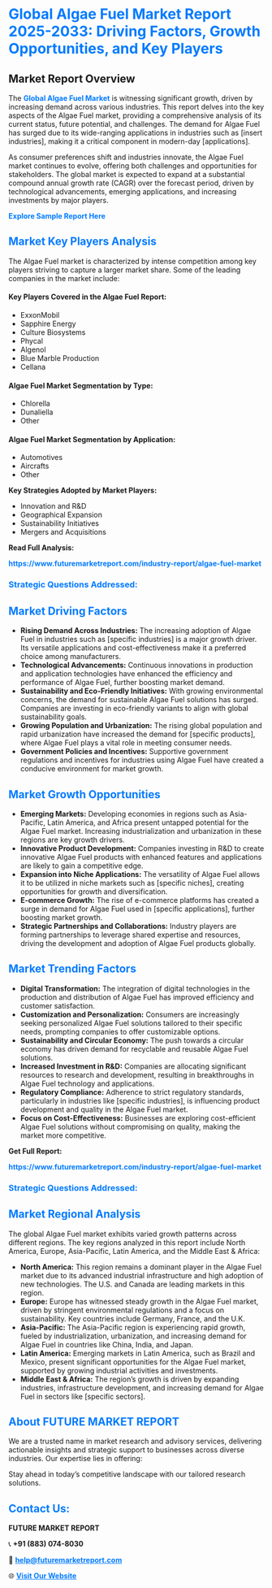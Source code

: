 <h1 style="color: #007BFF;">Global Algae Fuel Market Report 2025-2033: Driving Factors, Growth Opportunities, and Key Players</h1>

<section id="overview">
<h2>Market Report Overview</h2>
<p>The <a href="https://www.futuremarketreport.com/industry-report/algae-fuel-market" style="color: #007BFF; text-decoration: none;"><strong>Global Algae Fuel Market</strong></a> is witnessing significant growth, driven by increasing demand across various industries. This report delves into the key aspects of the Algae Fuel market, providing a comprehensive analysis of its current status, future potential, and challenges. The demand for Algae Fuel has surged due to its wide-ranging applications in industries such as [insert industries], making it a critical component in modern-day [applications].</p>
<p>As consumer preferences shift and industries innovate, the Algae Fuel market continues to evolve, offering both challenges and opportunities for stakeholders. The global market is expected to expand at a substantial compound annual growth rate (CAGR) over the forecast period, driven by technological advancements, emerging applications, and increasing investments by major players.</p>
</section>

<section id="overview">
<p><a href="https://www.futuremarketreport.com/request-sample/reportId=61968" style="color: #007BFF; text-decoration: none;"><strong>Explore Sample Report Here</strong></a></p>
</section>

<section id="key-players">
<h2 style="color: #007BFF;">Market Key Players Analysis</h2>
<p>The Algae Fuel market is characterized by intense competition among key players striving to capture a larger market share. Some of the leading companies in the market include:</p>
<h4>Key Players Covered in the Algae Fuel Report:</h4>
<ul><li>ExxonMobil</li><li>Sapphire Energy</li><li>Culture Biosystems</li><li>Phycal</li><li>Algenol</li><li>Blue Marble Production</li><li>Cellana</li></ul>
<h4>Algae Fuel Market Segmentation by Type:</h4>
<ul><li>Chlorella</li><li>Dunaliella</li><li>Other</li></ul>

<h4>Algae Fuel Market Segmentation by Application:</h4>
<ul><li>Automotives</li><li>Aircrafts</li><li>Other</li></ul>
<p><strong>Key Strategies Adopted by Market Players:</strong></p>
<ul>
<li>Innovation and R&D</li>
<li>Geographical Expansion</li>
<li>Sustainability Initiatives</li>
<li>Mergers and Acquisitions</li>
</ul>
</section>

<section>
<p><strong>Read Full Analysis: </strong></p><a href="https://www.futuremarketreport.com/industry-report/algae-fuel-market" style="color: #007BFF; text-decoration: none;"><strong>https://www.futuremarketreport.com/industry-report/algae-fuel-market</strong></a>
<h3 style="color: #007BFF;">Strategic Questions Addressed:</h3>
</section>

<section id="driving-factors">
<h2 style="color: #007BFF;">Market Driving Factors</h2>
<ul>
<li><strong>Rising Demand Across Industries:</strong> The increasing adoption of Algae Fuel in industries such as [specific industries] is a major growth driver. Its versatile applications and cost-effectiveness make it a preferred choice among manufacturers.</li>
<li><strong>Technological Advancements:</strong> Continuous innovations in production and application technologies have enhanced the efficiency and performance of Algae Fuel, further boosting market demand.</li>
<li><strong>Sustainability and Eco-Friendly Initiatives:</strong> With growing environmental concerns, the demand for sustainable Algae Fuel solutions has surged. Companies are investing in eco-friendly variants to align with global sustainability goals.</li>
<li><strong>Growing Population and Urbanization:</strong> The rising global population and rapid urbanization have increased the demand for [specific products], where Algae Fuel plays a vital role in meeting consumer needs.</li>
<li><strong>Government Policies and Incentives:</strong> Supportive government regulations and incentives for industries using Algae Fuel have created a conducive environment for market growth.</li>
</ul>
</section>

<section id="growth-opportunities">
<h2 style="color: #007BFF;">Market Growth Opportunities</h2>
<ul>
<li><strong>Emerging Markets:</strong> Developing economies in regions such as Asia-Pacific, Latin America, and Africa present untapped potential for the Algae Fuel market. Increasing industrialization and urbanization in these regions are key growth drivers.</li>
<li><strong>Innovative Product Development:</strong> Companies investing in R&D to create innovative Algae Fuel products with enhanced features and applications are likely to gain a competitive edge.</li>
<li><strong>Expansion into Niche Applications:</strong> The versatility of Algae Fuel allows it to be utilized in niche markets such as [specific niches], creating opportunities for growth and diversification.</li>
<li><strong>E-commerce Growth:</strong> The rise of e-commerce platforms has created a surge in demand for Algae Fuel used in [specific applications], further boosting market growth.</li>
<li><strong>Strategic Partnerships and Collaborations:</strong> Industry players are forming partnerships to leverage shared expertise and resources, driving the development and adoption of Algae Fuel products globally.</li>
</ul>
</section>

<section id="trending-factors">
<h2 style="color: #007BFF;">Market Trending Factors</h2>
<ul>
<li><strong>Digital Transformation:</strong> The integration of digital technologies in the production and distribution of Algae Fuel has improved efficiency and customer satisfaction.</li>
<li><strong>Customization and Personalization:</strong> Consumers are increasingly seeking personalized Algae Fuel solutions tailored to their specific needs, prompting companies to offer customizable options.</li>
<li><strong>Sustainability and Circular Economy:</strong> The push towards a circular economy has driven demand for recyclable and reusable Algae Fuel solutions.</li>
<li><strong>Increased Investment in R&D:</strong> Companies are allocating significant resources to research and development, resulting in breakthroughs in Algae Fuel technology and applications.</li>
<li><strong>Regulatory Compliance:</strong> Adherence to strict regulatory standards, particularly in industries like [specific industries], is influencing product development and quality in the Algae Fuel market.</li>
<li><strong>Focus on Cost-Effectiveness:</strong> Businesses are exploring cost-efficient Algae Fuel solutions without compromising on quality, making the market more competitive.</li>
</ul>
</section>

<section>
<p><strong>Get Full Report: </strong></p><a href="https://www.futuremarketreport.com/industry-report/algae-fuel-market" style="color: #007BFF; text-decoration: none;"><strong>https://www.futuremarketreport.com/industry-report/algae-fuel-market</strong></a>
<h3 style="color: #007BFF;">Strategic Questions Addressed:</h3>
</section>


<section id="regional-analysis">
<h2 style="color: #007BFF;">Market Regional Analysis</h2>
<p>The global Algae Fuel market exhibits varied growth patterns across different regions. The key regions analyzed in this report include North America, Europe, Asia-Pacific, Latin America, and the Middle East & Africa:</p>
<ul>
<li><strong>North America:</strong> This region remains a dominant player in the Algae Fuel market due to its advanced industrial infrastructure and high adoption of new technologies. The U.S. and Canada are leading markets in this region.</li>
<li><strong>Europe:</strong> Europe has witnessed steady growth in the Algae Fuel market, driven by stringent environmental regulations and a focus on sustainability. Key countries include Germany, France, and the U.K.</li>
<li><strong>Asia-Pacific:</strong> The Asia-Pacific region is experiencing rapid growth, fueled by industrialization, urbanization, and increasing demand for Algae Fuel in countries like China, India, and Japan.</li>
<li><strong>Latin America:</strong> Emerging markets in Latin America, such as Brazil and Mexico, present significant opportunities for the Algae Fuel market, supported by growing industrial activities and investments.</li>
<li><strong>Middle East & Africa:</strong> The region’s growth is driven by expanding industries, infrastructure development, and increasing demand for Algae Fuel in sectors like [specific sectors].</li>
</ul>
</section>

<footer>
<h2 style="color: #007BFF;">About FUTURE MARKET REPORT</h2>
<p>We are a trusted name in market research and advisory services, delivering actionable insights and strategic support to businesses across diverse industries. Our expertise lies in offering:</p>

<p>Stay ahead in today’s competitive landscape with our tailored research solutions.</p>

<h2 style="color: #007BFF;">Contact Us:</h2>
<p><strong>FUTURE MARKET REPORT</strong></p>
<p>📞 <strong>+91 (883) 074-8030</strong></p>
<p>📧 <strong><a href="mailto:help@futuremarketreport.com" style="color: #007BFF;">help@futuremarketreport.com</a></strong></p>
<p>🌐 <strong><a href="https://www.futuremarketreport.com/" style="color: #007BFF;">Visit Our Website</a></strong></p>
</footer>